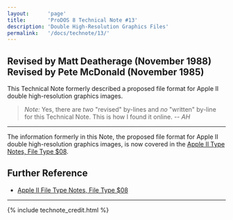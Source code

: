 ```yaml
---
layout:      'page'
title:       'ProDOS 8 Technical Note #13'
description: 'Double High-Resolution Graphics Files'
permalink:   '/docs/technote/13/'
---
```


<h2>Revised by Matt Deatherage (November 1988)
<br>Revised by Pete McDonald (November 1985)</h2>

<p>This Technical Note formerly described a proposed file format for Apple II 
double high-resolution graphics images.</p>

<blockquote><em>Note:</em> Yes, there are <em>two</em> "revised" by-lines and 
<em>no</em> "written" by-line for this Technical Note.  This is how I found it 
online.  <em>-- AH</em></blockquote>

<hr>

<p>The information formerly in this Note, the proposed file format for Apple II 
double high-resolution graphics images, is now covered in the <a href="/docs/technote/ftn/08/">Apple II Type Notes, File Type $08</a>.</p>


<h2>Further Reference</h2>

<ul>
<li><a href="/docs/technote/ftn/08/">Apple II File Type Notes, File Type $08</a></li>
</ul>

<hr>



{% include technote_credit.html %}

